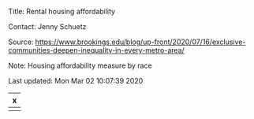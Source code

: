 
Title:  Rental housing affordability  

Contact:  Jenny Schuetz

Source:  https://www.brookings.edu/blog/up-front/2020/07/16/exclusive-communities-deepen-inequality-in-every-metro-area/ 

Note:  Housing affordability measure by race  

Last updated:  Mon Mar 02 10:07:39 2020 



|x  |
|:--|
|   |


